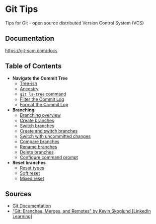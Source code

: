 # Git Tips

Tips for Git - open source distributed Version Control System (VCS)

## Documentation

https://git-scm.com/docs

## Table of Contents

* **Navigate the Commit Tree**
  * [Tree-ish](commit-tree/TREE-ISH.md)
  * [Ancestry](commit-tree/ANCESTRY.md)
  * [`git ls-tree` command](commit-tree/LS-TREE.md)
  * [Filter the Commit Log](commit-tree/FILTER-COMMIT-LOG.md)
  * [Format the Commit Log](commit-tree/FORMAT-COMMIT-LOG.md)
* **Branching**
  * [Branching overview](branching/BRANCHING-OVERVIEW.md)
  * [Create branches](branching/CREATE-BRANCHES.md)
  * [Switch branches](branching/SWITCH-BRANCHES.md)
  * [Create and switch branches](branching/CREATE-AND-SWITCH-BRANCHES.md)
  * [Switch with uncommitted changes](branching/SWITCH-WITH-UNCOMMITTED-CHANGES.md)
  * [Compare branches](branching/COMPARE-BRANCHES.md)
  * [Rename branches](branching/RENAME-BRANCHES.md)
  * [Delete branches](branching/DELETE-BRANCHES.md)
  * [Configure command prompt](branching/CONFIGURE-COMMAND-PROMPT.md)
* **Reset branches**
  * [Reset types](reset-branches/RESET-TYPES.md)
  * [Soft reset](reset-branches/SOFT-RESET.md)
  * [Mixed reset](reset-branches/MIXED-RESET.md)

## Sources

* [Git Documentation](#documentation)
* ["Git: Branches, Merges, and Remotes" by Kevin Skoglund \[LinkedIn Learning\]](https://www.linkedin.com/learning/git-branches-merges-and-remotes)